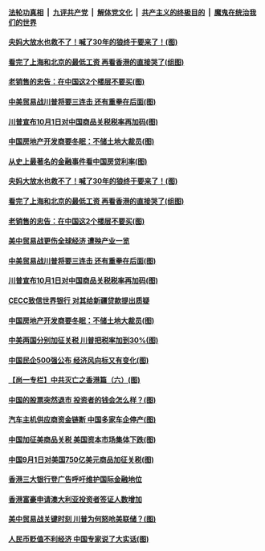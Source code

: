 ####  [法轮功真相](../../../../basic/blob/master/README.md?t=08252026) &nbsp;|&nbsp; [九评共产党](../../../../9ping.md/blob/master/README.md?t=08252026) &nbsp;|&nbsp; [解体党文化](../../../../jtdwh.md/blob/master/README.md?t=08252026)  &nbsp;|&nbsp; [共产主义的终极目的](../../../../gczydzjmd.md/blob/master/README.md?t=08252026) &nbsp;|&nbsp; [魔鬼在统治我们的世界](../../../../mgztzwmdsj.md/blob/master/README.md?t=08252026) 

#### [央妈大放水也救不了！喊了30年的狼终于要来了！(图)](../pages/p5/904872.md?t=08252026) 

#### [看完了上海和北京的最低工资 再看香港的直接哭了(组图)](../pages/p5/904891.md?t=08252026) 

#### [老销售的忠告：在中国这2个楼层不要买(图)](../pages/p5/904894.md?t=08252026) 

#### [中美贸易战川普将要三连击 还有重拳在后面(图)](../pages/p5/904869.md?t=08252026) 

#### [川普宣布10月1日对中国商品关税税率再加码(图)](../pages/p5/904855.md?t=08252026) 

#### [中国房地产开发商要冬眠：不储土地大裁员(图)](../pages/p5/904778.md?t=08252026) 

#### [从史上最著名的金融事件看中国房贷利率(图)](../pages/p5/904873.md?t=08252026) 

#### [央妈大放水也救不了！喊了30年的狼终于要来了！(图)](../pages/p5/904872.md?t=08252026) 

#### [看完了上海和北京的最低工资 再看香港的直接哭了(组图)](../pages/p5/904891.md?t=08252026) 

#### [老销售的忠告：在中国这2个楼层不要买(图)](../pages/p5/904894.md?t=08252026) 

#### [美中贸易战更伤全球经济 遭殃产业一览](../pages/p5/904874.md?t=08252026) 

#### [中美贸易战川普将要三连击 还有重拳在后面(图)](../pages/p5/904869.md?t=08252026) 

#### [川普宣布10月1日对中国商品关税税率再加码(图)](../pages/p5/904855.md?t=08252026) 

#### [CECC致信世界银行 对其给新疆贷款提出质疑](../pages/p5/904854.md?t=08252026) 

#### [中国房地产开发商要冬眠：不储土地大裁员(图)](../pages/p5/904778.md?t=08252026) 

#### [中美两国分别加征关税 川普把税率加到30%(图)](../pages/p5/904811.md?t=08252026) 

#### [中国民企500强公布 经济风向标又有变化(图)](../pages/p5/904776.md?t=08252026) 

#### [【尚一专栏】中共灭亡之香港篇（六）(图)](../pages/p5/904537.md?t=08252026) 

#### [中国的股票突然退市 投资者的钱会怎么样？(图)](../pages/p5/904783.md?t=08252026) 

#### [汽车主机供应商资金链断 中国多家车企停产(图)](../pages/p5/904771.md?t=08252026) 

#### [中国加征美商品关税 美国资本市场集体下跌(图)](../pages/p5/904742.md?t=08252026) 

#### [中国9月1日对美国750亿美元商品加征关税(图)](../pages/p5/904738.md?t=08252026) 

#### [香港三大银行登广告呼吁维护国际金融地位](../pages/p5/904736.md?t=08252026) 

#### [香港富豪申请澳大利亚投资者签证人数增加](../pages/p5/904735.md?t=08252026) 

#### [美中贸易战关键时刻 川普为何怒呛美联储？(图)](../pages/p5/904729.md?t=08252026) 

#### [人民币贬值不利经济 中国专家说了大实话(图)](../pages/p5/904637.md?t=08252026) 

